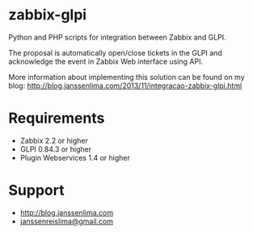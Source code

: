 zabbix-glpi
===========

Python and PHP scripts for integration between Zabbix and GLPI.

The proposal is automatically open/close tickets in the GLPI and acknowledge the event in Zabbix Web interface using API.

More information about implementing this solution can be found on my blog: http://blog.janssenlima.com/2013/11/integracao-zabbix-glpi.html

Requirements
========
- Zabbix 2.2 or higher
- GLPI 0.84.3 or higher
- Plugin Webservices 1.4 or higher

Support
========

- http://blog.janssenlima.com
- janssenreislima@gmail.com
